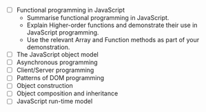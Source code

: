 - [ ] Functional programming in JavaScript
  - Summarise functional programming in JavaScript.
  - Explain Higher-order functions and demonstrate their use in JavaScript programming.
  - Use the relevant Array and Function methods as part of your demonstration.
- [ ] The JavaScript object model
- [ ] Asynchronous programming
- [ ] Client/Server programming
- [ ] Patterns of DOM programming
- [ ] Object construction
- [ ] Object composition and inheritance
- [ ] JavaScript run-time model
